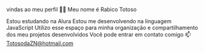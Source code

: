  vindas ao meu perfil 💙💙
Meu nome é Rabico Totoso

Estou estudando na Alura
Estou me desenvolvendo na linguagem JavaScript
Utilizo esse espaço para minha organização e compartilhamento dos meu projetos desenvolvidos
Você pode entrar em contato comigo 📫
TotosodaZN@hotmail.com
